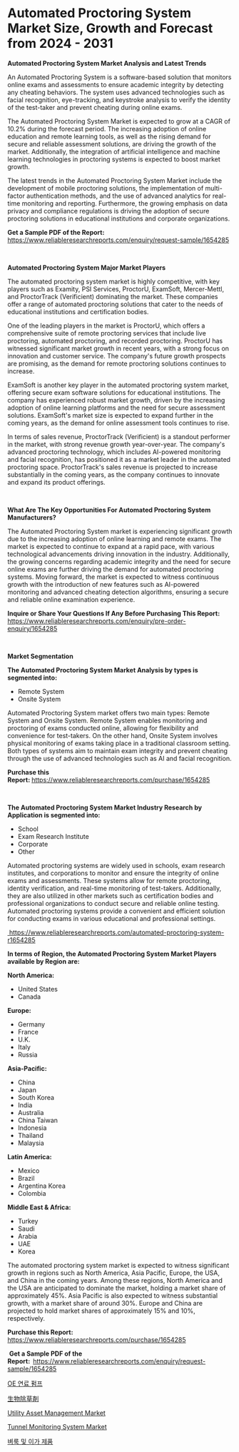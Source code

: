 <p><h1>Automated Proctoring System Market Size, Growth and Forecast from 2024 - 2031</h1></p><p><strong>Automated Proctoring System Market Analysis and Latest Trends</strong></p>
<p><p>An Automated Proctoring System is a software-based solution that monitors online exams and assessments to ensure academic integrity by detecting any cheating behaviors. The system uses advanced technologies such as facial recognition, eye-tracking, and keystroke analysis to verify the identity of the test-taker and prevent cheating during online exams.</p><p>The Automated Proctoring System Market is expected to grow at a CAGR of 10.2% during the forecast period. The increasing adoption of online education and remote learning tools, as well as the rising demand for secure and reliable assessment solutions, are driving the growth of the market. Additionally, the integration of artificial intelligence and machine learning technologies in proctoring systems is expected to boost market growth.</p><p>The latest trends in the Automated Proctoring System Market include the development of mobile proctoring solutions, the implementation of multi-factor authentication methods, and the use of advanced analytics for real-time monitoring and reporting. Furthermore, the growing emphasis on data privacy and compliance regulations is driving the adoption of secure proctoring solutions in educational institutions and corporate organizations.</p></p>
<p><strong>Get a Sample PDF of the Report:&nbsp;</strong> <a href="https://www.reliableresearchreports.com/enquiry/request-sample/1654285">https://www.reliableresearchreports.com/enquiry/request-sample/1654285</a></p>
<p>&nbsp;</p>
<p><strong>Automated Proctoring System Major Market Players</strong></p>
<p><p>The automated proctoring system market is highly competitive, with key players such as Examity, PSI Services, ProctorU, ExamSoft, Mercer-Mettl, and ProctorTrack (Verificient) dominating the market. These companies offer a range of automated proctoring solutions that cater to the needs of educational institutions and certification bodies.</p><p>One of the leading players in the market is ProctorU, which offers a comprehensive suite of remote proctoring services that include live proctoring, automated proctoring, and recorded proctoring. ProctorU has witnessed significant market growth in recent years, with a strong focus on innovation and customer service. The company's future growth prospects are promising, as the demand for remote proctoring solutions continues to increase.</p><p>ExamSoft is another key player in the automated proctoring system market, offering secure exam software solutions for educational institutions. The company has experienced robust market growth, driven by the increasing adoption of online learning platforms and the need for secure assessment solutions. ExamSoft's market size is expected to expand further in the coming years, as the demand for online assessment tools continues to rise.</p><p>In terms of sales revenue, ProctorTrack (Verificient) is a standout performer in the market, with strong revenue growth year-over-year. The company's advanced proctoring technology, which includes AI-powered monitoring and facial recognition, has positioned it as a market leader in the automated proctoring space. ProctorTrack's sales revenue is projected to increase substantially in the coming years, as the company continues to innovate and expand its product offerings.</p></p>
<p>&nbsp;</p>
<p><strong>What Are The Key Opportunities For Automated Proctoring System Manufacturers?</strong></p>
<p><p>The Automated Proctoring System market is experiencing significant growth due to the increasing adoption of online learning and remote exams. The market is expected to continue to expand at a rapid pace, with various technological advancements driving innovation in the industry. Additionally, the growing concerns regarding academic integrity and the need for secure online exams are further driving the demand for automated proctoring systems. Moving forward, the market is expected to witness continuous growth with the introduction of new features such as AI-powered monitoring and advanced cheating detection algorithms, ensuring a secure and reliable online examination experience.</p></p>
<p><strong>Inquire or Share Your Questions If Any Before Purchasing This Report:</strong> <a href="https://www.reliableresearchreports.com/enquiry/pre-order-enquiry/1654285">https://www.reliableresearchreports.com/enquiry/pre-order-enquiry/1654285</a></p>
<p>&nbsp;</p>
<p><strong>Market Segmentation</strong></p>
<p><strong>The Automated Proctoring System Market Analysis by types is segmented into:</strong></p>
<p><ul><li>Remote System</li><li>Onsite System</li></ul></p>
<p><p>Automated Proctoring System market offers two main types: Remote System and Onsite System. Remote System enables monitoring and proctoring of exams conducted online, allowing for flexibility and convenience for test-takers. On the other hand, Onsite System involves physical monitoring of exams taking place in a traditional classroom setting. Both types of systems aim to maintain exam integrity and prevent cheating through the use of advanced technologies such as AI and facial recognition.</p></p>
<p><strong>Purchase this Report:&nbsp;</strong><a href="https://www.reliableresearchreports.com/purchase/1654285">https://www.reliableresearchreports.com/purchase/1654285</a></p>
<p>&nbsp;</p>
<p><strong>The Automated Proctoring System Market Industry Research by Application is segmented into:</strong></p>
<p><ul><li>School</li><li>Exam Research Institute</li><li>Corporate</li><li>Other</li></ul></p>
<p><p>Automated proctoring systems are widely used in schools, exam research institutes, and corporations to monitor and ensure the integrity of online exams and assessments. These systems allow for remote proctoring, identity verification, and real-time monitoring of test-takers. Additionally, they are also utilized in other markets such as certification bodies and professional organizations to conduct secure and reliable online testing. Automated proctoring systems provide a convenient and efficient solution for conducting exams in various educational and professional settings.</p></p>
<p><a href="https://www.reliableresearchreports.com/automated-proctoring-system-r1654285">&nbsp;https://www.reliableresearchreports.com/automated-proctoring-system-r1654285</a></p>
<p><strong>In terms of Region, the Automated Proctoring System Market Players available by Region are:</strong></p>
<p>
    <p> <strong> North America: </strong>
        <ul>
            <li>United States</li>
            <li>Canada</li>
        </ul>
        </p> 
    <p> <strong> Europe: </strong>
        <ul>
            <li>Germany</li>
            <li>France</li>
            <li>U.K.</li>
            <li>Italy</li>
            <li>Russia</li>
        </ul>
        </p> 
    <p> <strong> Asia-Pacific: </strong>
        <ul>
            <li>China</li>
            <li>Japan</li>
            <li>South Korea</li>
            <li>India</li>
            <li>Australia</li>
            <li>China Taiwan</li>
            <li>Indonesia</li>
            <li>Thailand</li>
            <li>Malaysia</li>
        </ul>
        </p> 
    <p> <strong> Latin America: </strong>
        <ul>
            <li>Mexico</li>
            <li>Brazil</li>
            <li>Argentina Korea</li>
            <li>Colombia</li>
        </ul>
        </p> 
    <p> <strong> Middle East & Africa: </strong>
        <ul>
            <li>Turkey</li>
            <li>Saudi</li>
            <li>Arabia</li>
            <li>UAE</li>
            <li>Korea</li>
        </ul>
    </p>
    </p>
<p><p>The automated proctoring system market is expected to witness significant growth in regions such as North America, Asia Pacific, Europe, the USA, and China in the coming years. Among these regions, North America and the USA are anticipated to dominate the market, holding a market share of approximately 45%. Asia Pacific is also expected to witness substantial growth, with a market share of around 30%. Europe and China are projected to hold market shares of approximately 15% and 10%, respectively.</p></p>
<p><strong>Purchase this Report: </strong><a href="https://www.reliableresearchreports.com/purchase/1654285">https://www.reliableresearchreports.com/purchase/1654285</a></p>
<p>&nbsp;<strong>Get a Sample PDF of the Report:&nbsp;&nbsp;</strong><a href="https://www.reliableresearchreports.com/enquiry/request-sample/1654285">https://www.reliableresearchreports.com/enquiry/request-sample/1654285</a></p>
<p><strong></strong></p>
<p><p><a href="https://github.com/akzkkws047661437/Market-Research-Report-List-4/blob/main/771779885799.md">OE 연료 펌프</a></p><p><a href="https://github.com/AbigaleHuel/Market-Research-Report-List-2/blob/main/190463268673.md">生物除草剤</a></p><p><a href="https://github.com/caicuccucga/Market-Research-Report-List-2/blob/main/utility-asset-management-market.md">Utility Asset Management Market</a></p><p><a href="https://github.com/qrkceaah30/Market-Research-Report-List-2/blob/main/tunnel-monitoring-system-market.md">Tunnel Monitoring System Market</a></p><p><a href="https://github.com/vsckjg50460/Market-Research-Report-List-4/blob/main/591414385800.md">벼룩 및 이가 제품</a></p></p>